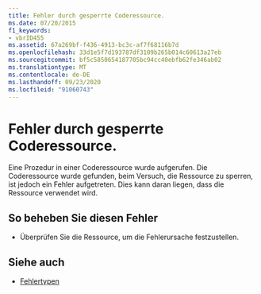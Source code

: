 ```yaml
---
title: Fehler durch gesperrte Coderessource.
ms.date: 07/20/2015
f1_keywords:
- vbrID455
ms.assetid: 67a269bf-f436-4913-bc3c-af7f68116b7d
ms.openlocfilehash: 33d1e5f7d193787df3109b265b014c60613a27eb
ms.sourcegitcommit: bf5c5850654187705bc94cc40ebfb62fe346ab02
ms.translationtype: MT
ms.contentlocale: de-DE
ms.lasthandoff: 09/23/2020
ms.locfileid: "91060743"
---
```

# <a name="code-resource-lock-error"></a>Fehler durch gesperrte Coderessource.

Eine Prozedur in einer Coderessource wurde aufgerufen. Die Coderessource wurde gefunden, beim Versuch, die Ressource zu sperren, ist jedoch ein Fehler aufgetreten. Dies kann daran liegen, dass die Ressource verwendet wird.  
  
## <a name="to-correct-this-error"></a>So beheben Sie diesen Fehler  
  
- Überprüfen Sie die Ressource, um die Fehlerursache festzustellen.  
  
## <a name="see-also"></a>Siehe auch

- [Fehlertypen](../programming-guide/language-features/error-types.md)
